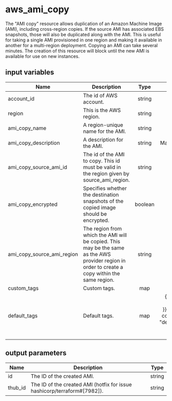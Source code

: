 # aws_ami_copy

The "AMI copy" resource allows duplication of an Amazon Machine Image (AMI), including cross-region copies.
If the source AMI has associated EBS snapshots, those will also be duplicated along with the AMI.
This is useful for taking a single AMI provisioned in one region and making it available in another for a multi-region deployment.
Copying an AMI can take several minutes. The creation of this resource will block until the new AMI is available for use on new instances.

## input variables

| Name | Description | Type | Default | Required |
|------|-------------|:----:|:-----:|:-----:|
|account_id|The id of AWS account.|string||Yes|
|region|This is the AWS region.|string|us-east-1|Yes|
|ami_copy_name|A region-unique name for the AMI.|string|{{ name }}|No|
|ami_copy_description|A description for the AMI.|string|Managed by TerraHub|No|
|ami_copy_source_ami_id|The id of the AMI to copy. This id must be valid in the region given by source_ami_region.|string||Yes|
|ami_copy_encrypted|Specifies whether the destination snapshots of the copied image should be encrypted. |boolean|false|No|
|ami_copy_source_ami_region|The region from which the AMI will be copied. This may be the same as the AWS provider region in order to create a copy within the same region.|string|us-east-1|No|
|custom_tags|Custom tags.|map||No|
|default_tags|Default tags.|map|{"ThubName"= "{{ name }}","ThubCode"= "{{ code }}","ThubEnv"= "default","Description" = "Managed by TerraHub"}|No|

## output parameters

| Name | Description | Type |
|------|-------------|:----:|
|id|The ID of the created AMI.|string|
|thub_id|The ID of the created AMI (hotfix for issue hashicorp/terraform#[7982]).|string|
